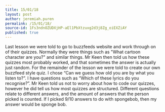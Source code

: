 ```yaml
---
title: 15/01/18
layout: post
author: jeremiah.puren
permalink: /15/01/18/
source-id: 1Fs3ndnOZUDXjHP-aEl1PbXtzuxg2d3j8Zg_oiEXZiAY
published: true
---
```

Last lesson we were told to go to buzzfeeds website and work through on of their quizzes. Normally they were things such as "What cartoon character are you?" and similar things. Mr Keen then told us how these quizzes most probably worked, and that sometimes the answer is actually just random. For the remainder of the lesson we were told to create our own buzzfeed style quiz. I chose “Can we guess how old you are by what you listen to?”. I have questions such as “Which of these lyrics do you recognise?”. Mr Keen told us not to worry about how to code our quizzes, however he did tell us how most quizzes are structured. Different questions relate to different answers, and the amount of answers that the person picked is counted. If I picked 9/10 answers to do with spongebob, then my answer would be sponge bob.

